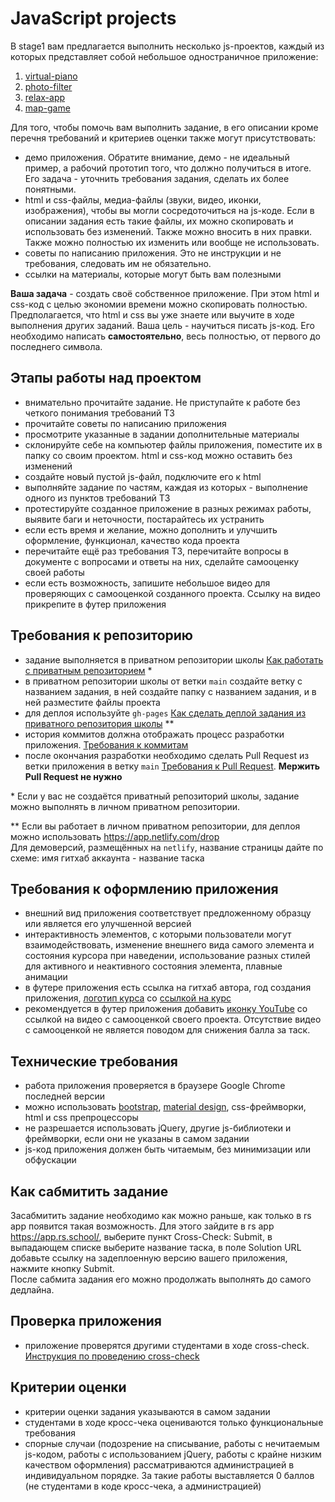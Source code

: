 # JavaScript projects

В stage1 вам предлагается выполнить несколько js-проектов, каждый из которых представляет собой небольшое одностраничное приложение:
1. [virtual-piano](tasks/virtual-piano.md) 
2. [photo-filter](tasks/photo-filter.md)
4. [relax-app](tasks/relax-app.md)
5. [map-game](tasks/map-game.md)

Для того, чтобы помочь вам выполнить задание, в его описании кроме перечня требований и критериев оценки также могут присутствовать:
- демо приложения. Обратите внимание, демо - не идеальный пример, а рабочий прототип того, что должно получиться в итоге. Его задача - уточнить требования задания, сделать их более понятными.
- html и css-файлы, медиа-файлы (звуки, видео, иконки, изображения), чтобы вы могли сосредоточиться на js-коде. Если в описании задания есть такие файлы, их можно скопировать и использовать без изменений. Также можно вносить в них правки. Также можно полностью их изменить или вообще не использовать.
- советы по написанию приложения. Это не инструкции и не требования, следовать им не обязательно.
- ссылки на материалы, которые могут быть вам полезными

**Ваша задача** - создать своё собственное приложение. При этом html и css-код с целью экономии времени можно скопировать полностью. Предполагается, что html и css вы уже знаете или выучите в ходе выполнения других заданий. Ваша цель - научиться писать js-код. Его необходимо написать **самостоятельно**, весь полностью, от первого до последнего символа.

## Этапы работы над проектом
- внимательно прочитайте задание. Не приступайте к работе без четкого понимания требований ТЗ
- прочитайте советы по написанию приложения
- просмотрите указанные в задании дополнительные материалы
- склонируйте себе на компьютер файлы приложения, поместите их в папку со своим проектом. html и css-код можно оставить без изменений
- создайте новый пустой js-файл, подключите его к html
- выполняйте задание по частям, каждая из которых - выполнение одного из пунктов требований ТЗ
- протестируйте созданное приложение в разных режимах работы, выявите баги и неточности, постарайтесь их устранить
- если есть время и желание, можно дополнить и улучшить оформление, функционал, качество кода проекта
- перечитайте ещё раз требования ТЗ, перечитайте вопросы в документе с вопросами и ответы на них, сделайте самооценку своей работы
- если есть возможность, запишите небольшое видео для проверяющих с самооценкой созданного проекта. Ссылку на видео прикрепите в футер приложения

## Требования к репозиторию
- задание выполняется в приватном репозитории школы [Как работать с приватным репозиторием](https://docs.rs.school/#/private-repository?id=Как-работать-с-приватным-репозиторием) \*
- в приватном репозитории школы от ветки `main` создайте ветку с названием задания, в ней создайте папку с названием задания, и в ней разместите файлы проекта
- для деплоя используйте `gh-pages` [Как сделать деплой задания из приватного репозитория школы](https://docs.rs.school/#/private-repository?id=Как-сделать-деплой-задания-из-приватного-репозитория-школы) \**
- история коммитов должна отображать процесс разработки приложения. [Требования к коммитам](https://docs.rs.school/#/git-convention?id=Требования-к-именам-коммитов)
- после окончания разработки необходимо сделать Pull Request из ветки приложения в ветку `main` [Требования к Pull Request](https://docs.rs.school/#/pull-request-review-process?id=Требования-к-pull-request-pr). **Мержить Pull Request не нужно**

\* Если у вас не создаётся приватный репозиторий школы, задание можно выполнять в личном приватном репозитории.

\** Если вы работает в личном приватном репозитории, для деплоя можно использовать https://app.netlify.com/drop  
Для демоверсий, размещённых на `netlify`, название страницы дайте по схеме: имя гитхаб аккаунта - название таска

## Требования к оформлению приложения
- внешний вид приложения соответствует предложенному образцу или является его улучшенной версией
- интерактивность элементов, с которыми пользователи могут взаимодействовать, изменение внешнего вида самого элемента и состояния курсора при наведении, использование разных стилей для активного и неактивного состояния элемента, плавные анимации
- в футере приложения есть ссылка на гитхаб автора, год создания приложения, [логотип курса](https://rs.school/images/rs_school_js.svg) со [ссылкой на курс](https://rs.school/js/)
- рекомендуется в футер приложения добавить [иконку YouTube](https://upload.wikimedia.org/wikipedia/commons/0/09/YouTube_full-color_icon_%282017%29.svg) со ссылкой на видео с самооценкой своего проекта. Отсутствие видео с самооценкой не является поводом для снижения балла за таск.

## Технические требования
- работа приложения проверяется в браузере Google Chrome последней версии
- можно использовать [bootstrap](https://getbootstrap.com/), [material design](https://material.io/), css-фреймворки, html и css препроцессоры
- не разрешается использовать jQuery, другие js-библиотеки и фреймворки, если они не указаны в самом задании
- js-код приложения должен быть читаемым, без минимизации или обфускации

## Как сабмитить задание
Засабмитить задание необходимо как можно раньше, как только в rs app появится такая возможность. Для этого зайдите в rs app https://app.rs.school/, выберите пункт Cross-Check: Submit, в выпадающем списке выберите название таска, в поле Solution URL добавьте ссылку на задеплоенную версию вашего приложения, нажмите кнопку Submit.   
После сабмита задания его можно продолжать выполнять до самого дедлайна.

## Проверка приложения
- приложение проверятся другими студентами в ходе cross-check. [Инструкция по проведению cross-check](https://docs.rs.school/#/cross-check-flow)

## Критерии оценки
- критерии оценки задания указываются в самом задании
- студентами в ходе кросс-чека оцениваются только функциональные требования
- спорные случаи (подозрение на списывание, работы с нечитаемым js-кодом, работы с использованием jQuery, работы с крайне низким качеством оформления) рассматриваются администрацией в индивидуальном порядке. За такие работы выставляется 0 баллов (не студентами в коде кросс-чека, а администрацией)
